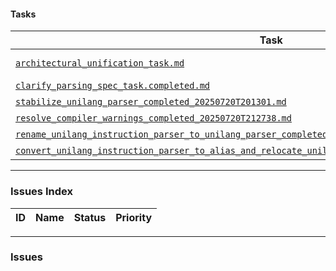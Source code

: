 #### Tasks

| Task | Status | Priority | Responsible |
|---|---|---|---|
| [`architectural_unification_task.md`](./architectural_unification_task.md) | Not Started | High | @user |
| [`clarify_parsing_spec_task.completed.md`](./clarify_parsing_spec_task.completed.md) | Completed | High | @AI |
| [`stabilize_unilang_parser_completed_20250720T201301.md`](../../alias/unilang_parser/task/stabilize_unilang_parser_completed_20250720T201301.md) | Completed | High | @AI |
| [`resolve_compiler_warnings_completed_20250720T212738.md`](../../alias/unilang_parser/task/resolve_compiler_warnings_completed_20250720T212738.md) | Completed | High | @AI |
| [`rename_unilang_instruction_parser_to_unilang_parser_completed_20250720T214334.md`](../../alias/unilang_parser/task/rename_unilang_instruction_parser_to_unilang_parser_completed_20250720T214334.md) | Completed | High | @AI |
| [`convert_unilang_instruction_parser_to_alias_and_relocate_unilang_parser_completed_20250720T215202.md`](../../alias/unilang_parser/task/convert_unilang_instruction_parser_to_alias_and_relocate_unilang_parser_completed_20250720T215202.md) | Completed | High | @AI |

---

### Issues Index

| ID | Name | Status | Priority |
|---|---|---|---|

---

### Issues
